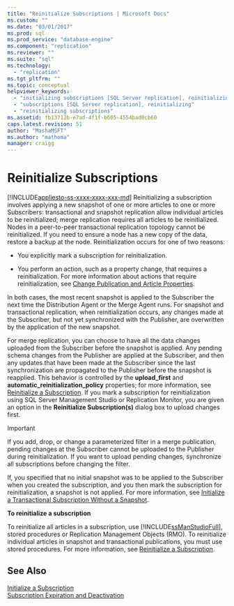 ```yaml
---
title: "Reinitialize Subscriptions | Microsoft Docs"
ms.custom: ""
ms.date: "03/01/2017"
ms.prod: sql
ms.prod_service: "database-engine"
ms.component: "replication"
ms.reviewer: ""
ms.suite: "sql"
ms.technology: 
  - "replication"
ms.tgt_pltfrm: ""
ms.topic: conceptual
helpviewer_keywords: 
  - "initializing subscriptions [SQL Server replication], reinitializing"
  - "subscriptions [SQL Server replication], reinitializing"
  - "reinitializing subscriptions"
ms.assetid: fb13712b-e7ad-4f1f-b605-4554bad0cb60
caps.latest.revision: 51
author: "MashaMSFT"
ms.author: "mathoma"
manager: craigg
---
```

# Reinitialize Subscriptions
[!INCLUDE[appliesto-ss-xxxx-xxxx-xxx-md](../../includes/appliesto-ss-xxxx-xxxx-xxx-md.md)]
  Reinitializing a subscription involves applying a new snapshot of one or more articles to one or more Subscribers: transactional and snapshot replication allow individual articles to be reinitialized; merge replication requires all articles to be reinitialized. Nodes in a peer-to-peer transactional replication topology cannot be reinitialized. If you need to ensure a node has a new copy of the data, restore a backup at the node. Reinitialization occurs for one of two reasons:  
  
-   You explicitly mark a subscription for reinitialization.  
  
-   You perform an action, such as a property change, that requires a reinitialization. For more information about actions that require reinitialization, see [Change Publication and Article Properties](../../relational-databases/replication/publish/change-publication-and-article-properties.md).  
  
 In both cases, the most recent snapshot is applied to the Subscriber the next time the Distribution Agent or the Merge Agent runs. For snapshot and transactional replication, when reinitialization occurs, any changes made at the Subscriber, but not yet synchronized with the Publisher, are overwritten by the application of the new snapshot.  
  
 For merge replication, you can choose to have all the data changes uploaded from the Subscriber before the snapshot is applied. Any pending schema changes from the Publisher are applied at the Subscriber, and then any updates that have been made at the Subscriber since the last synchronization are propagated to the Publisher before the snapshot is reapplied. This behavior is controlled by the **upload_first** and **automatic_reinitialization_policy** properties; for more information, see [Reinitialize a Subscription](../../relational-databases/replication/reinitialize-a-subscription.md). If you mark a subscription for reinitialization using SQL Server Management Studio or Replication Monitor, you are given an option in the **Reinitialize Subscription(s)** dialog box to upload changes first.  
  
> [!IMPORTANT]  
>  If you add, drop, or change a parameterized filter in a merge publication, pending changes at the Subscriber cannot be uploaded to the Publisher during reinitialization. If you want to upload pending changes, synchronize all subscriptions before changing the filter.  
  
 If, you specified that no initial snapshot was to be applied to the Subscriber when you created the subscription, and you then mark the subscription for reinitialization, a snapshot is not applied. For more information, see [Initialize a Transactional Subscription Without a Snapshot](../../relational-databases/replication/initialize-a-transactional-subscription-without-a-snapshot.md).  
  
 **To reinitialize a subscription**  
  
 To reinitialize all articles in a subscription, use [!INCLUDE[ssManStudioFull](../../includes/ssmanstudiofull-md.md)], stored procedures or Replication Management Objects (RMO). To reinitialize individual articles in snapshot and transactional publications, you must use stored procedures. For more information, see [Reinitialize a Subscription](../../relational-databases/replication/reinitialize-a-subscription.md).  
  
## See Also  
 [Initialize a Subscription](../../relational-databases/replication/initialize-a-subscription.md)   
 [Subscription Expiration and Deactivation](../../relational-databases/replication/subscription-expiration-and-deactivation.md)  
  
  
